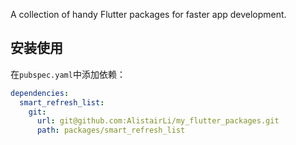 A collection of handy Flutter packages for faster app development.


## 安装使用

在`pubspec.yaml`中添加依赖：

```yaml
dependencies:
  smart_refresh_list:
    git:
      url: git@github.com:AlistairLi/my_flutter_packages.git
      path: packages/smart_refresh_list


